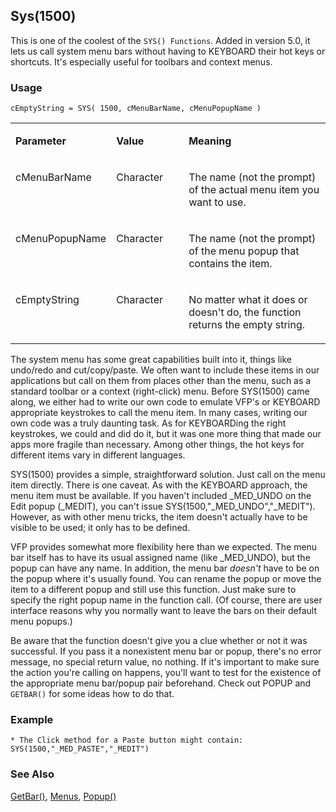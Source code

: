 ## Sys(1500)

This is one of the coolest of the `SYS() Functions`. Added in version 5.0, it lets us call system menu bars without having to KEYBOARD their hot keys or shortcuts. It's especially useful for toolbars and context menus.

### Usage

```foxpro
cEmptyString = SYS( 1500, cMenuBarName, cMenuPopupName )
```
<table>
<tr>
  <td width="32%" valign="top">
  <p><b>Parameter</b></p>
  </td>
  <td width="23%" valign="top">
  <p><b>Value</b></p>
  </td>
  <td width="45%" valign="top">
  <p><b>Meaning</b></p>
  </td>
 </tr>
<tr>
  <td width="32%" valign="top">
  <p>cMenuBarName</p>
  </td>
  <td width="23%" valign="top">
  <p>Character</p>
  </td>
  <td width="45%" valign="top">
  <p>The name (not the prompt) of the actual menu item you want to use.</p>
  </td>
 </tr>
<tr>
  <td width="32%" valign="top">
  <p>cMenuPopupName</p>
  </td>
  <td width="23%" valign="top">
  <p>Character</p>
  </td>
  <td width="45%" valign="top">
  <p>The name (not the prompt) of the menu popup that contains the item.</p>
  </td>
 </tr>
<tr>
  <td width="32%" valign="top">
  <p>cEmptyString</p>
  </td>
  <td width="23%" valign="top">
  <p>Character</p>
  </td>
  <td width="45%" valign="top">
  <p>No matter what it does or doesn't do, the function returns the empty string.</p>
  </td>
 </tr>
</table>

The system menu has some great capabilities built into it, things like undo/redo and cut/copy/paste. We often want to include these items in our applications but call on them from places other than the menu, such as a standard toolbar or a context (right-click) menu. Before SYS(1500) came along, we either had to write our own code to emulate VFP's or KEYBOARD appropriate keystrokes to call the menu item. In many cases, writing our own code was a truly daunting task. As for KEYBOARDing the right keystrokes, we could and did do it, but it was one more thing that made our apps more fragile than necessary. Among other things, the hot keys for different items vary in different languages.

SYS(1500) provides a simple, straightforward solution. Just call on the menu item directly. There is one caveat. As with the KEYBOARD approach, the menu item must be available. If you haven't included _MED_UNDO on the Edit popup (_MEDIT), you can't issue SYS(1500,"_MED_UNDO","_MEDIT"). However, as with other menu tricks, the item doesn't actually have to be visible to be used; it only has to be defined.

VFP provides somewhat more flexibility here than we expected. The menu bar itself has to have its usual assigned name (like _MED_UNDO), but the popup can have any name. In addition, the menu bar *doesn't* have to be on the popup where it's usually found. You can rename the popup or move the item to a different popup and still use this function. Just make sure to specify the right popup name in the function call. (Of course, there are user interface reasons why you normally want to leave the bars on their default menu popups.)

Be aware that the function doesn't give you a clue whether or not it was successful. If you pass it a nonexistent menu bar or popup, there's no error message, no special return value, no nothing. If it's important to make sure the action you're calling on happens, you'll want to test for the existence of the appropriate menu bar/popup pair beforehand. Check out POPUP and `GETBAR()` for some ideas how to do that.

### Example

```foxpro
* The Click method for a Paste button might contain:
SYS(1500,"_MED_PASTE","_MEDIT")
```
### See Also

[GetBar()](s4g643.md), [Menus](s4g304.md), [Popup()](s4g305.md)
